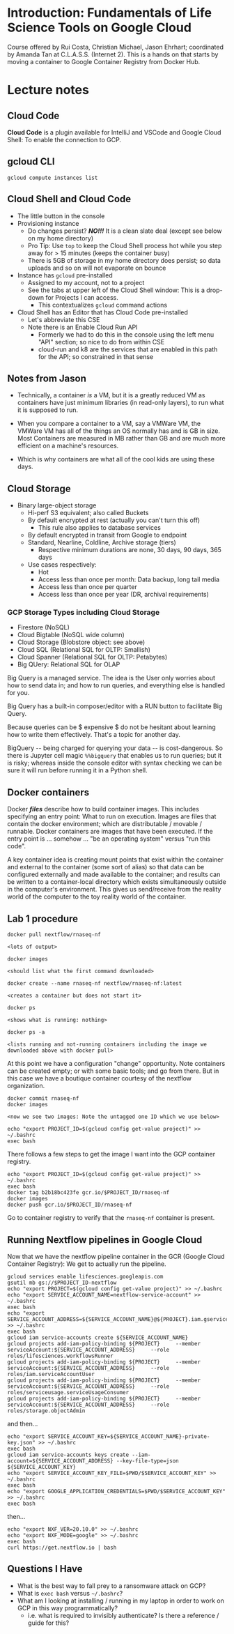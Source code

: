 # Introduction: Fundamentals of Life Science Tools on Google Cloud

Course offered by Rui Costa, Christian Michael, Jason Ehrhart; coordinated by Amanda Tan at C.L.A.S.S. (Internet 2).
This is a hands on that starts by moving a container to Google Container Registry from Docker Hub.

# Lecture notes

## Cloud Code

**Cloud Code** is a plugin available for IntelliJ and VSCode and Google Cloud Shell: To enable the connection to GCP. 


## gcloud CLI

```
gcloud compute instances list
```

## Cloud Shell and Cloud Code

* The little button in the console
* Provisioning instance
    * Do changes persist? ***NO!!!*** It is a clean slate deal (except see below on my home directory)
    * Pro Tip: Use `top` to keep the Cloud Shell process hot while you step away for > 15 minutes (keeps the container busy)
    * There is 5GB of storage in my home directory does persist; so data uploads and so on will not evaporate on bounce
* Instance has `gcloud` pre-installed
    * Assigned to my account, not to a project
    * See the tabs at upper left of the Cloud Shell window: This is a drop-down for Projects I can access.
        * This contextualizes `gcloud` command actions
* Cloud Shell has an Editor that has Cloud Code pre-installed
    * Let's abbreviate this CSE
    * Note there is an Enable Cloud Run API
        * Formerly we had to do this in the console using the left menu "API" section; so nice to do from within CSE
        * cloud-run and k8 are the services that are enabled in this path for the API; so constrained in that sense

## Notes from Jason


* Technically, a container *is* a VM, but it is a greatly reduced VM as containers have just minimum libraries 
(in read-only layers), to run what it is supposed to run.


* When you compare a container to a VM, say a VMWare VM, the VMWare VM has all of the things an OS normally has 
and is GB in size. Most Containers are measured in MB rather than GB and are much more efficient on a machine's resources.


* Which is why containers are what all of the cool kids are using these days.


## Cloud Storage

* Binary large-object storage
    * Hi-perf S3 equivalent; also called Buckets
    * By default encrypted at rest (actually you can't turn this off)
        * This rule also applies to database services
    * By default encrypted in transit from Google to endpoint
    * Standard, Nearline, Coldline, Archive storage (tiers)
        * Respective minimum durations are none, 30 days, 90 days, 365 days
    * Use cases respectively:
        * Hot
        * Access less than once per month: Data backup, long tail media
        * Access less than once per quarter
        * Access less than once per year (DR, archival requirements)

### GCP Storage Types including Cloud Storage

* Firestore (NoSQL)
* Cloud Bigtable (NoSQL wide column)
* Cloud Storage (Blobstore object: see above)
* Cloud SQL (Relational SQL for OLTP: Smallish)
* Cloud Spanner (Relational SQL for OLTP: Petabytes)
* Big QUery: Relational SQL for OLAP

Big Query is a managed service. The idea is the User only worries about how to send data in; and how to run queries, and everything else is handled for you.

Big Query has a built-in composer/editor with a RUN button to facilitate Big Query.

Because queries can be $ expensive $ do not be hesitant about learning how to write them effectively. That's a topic for another day.

BigQuery -- being charged for querying your data -- is cost-dangerous. So there is Jupyter cell magic `%%bigquery`
that enables us to run queries; but it is risky; whereas inside the console editor with syntax checking we can 
be sure it will run before running it in a Python shell. 

## Docker containers

Docker ***files*** describe how to build container images. This includes specifying an entry point: What to run on execution.
Images are files that contain the docker environment; which are distributable / movable / runnable.
Docker containers are images that have been executed. If the entry point is ... somehow ... "be an operating system" versus "run this code".


A key container idea is creating mount points that exist within the container and external to the container (some sort of alias) so that data can be configured externally and made available to the container; and results can be written to a container-local directory which exists simultaneously outside in the computer's environment. This gives us send/receive from the reality world of the computer to the toy reality world of the container.



## Lab 1 procedure

```
docker pull nextflow/rnaseq-nf

<lots of output>

docker images

<should list what the first command downloaded>

docker create --name rnaseq-nf nextflow/rnaseq-nf:latest

<creates a container but does not start it>

docker ps

<shows what is running: nothing> 

docker ps -a

<lists running and not-running containers including the image we downloaded above with docker pull>
```

At this point we have a configuration "change" opportunity. Note containers can be created empty; or with some basic tools; and go from there.
But in this case we have a boutique container courtesy of the nextflow organization. 


```
docker commit rnaseq-nf
docker images

<now we see two images: Note the untagged one ID which we use below>

echo "export PROJECT_ID=$(gcloud config get-value project)" >> ~/.bashrc
exec bash
```

There follows a few steps to get the image I want into the GCP container registry.

```
echo "export PROJECT_ID=$(gcloud config get-value project)" >> ~/.bashrc
exec bash
docker tag b2b18bc423fe gcr.io/$PROJECT_ID/rnaseq-nf
docker images
docker push gcr.io/$PROJECT_ID/rnaseq-nf
```

Go to container registry to verify that the `rnaseq-nf` container is present.


## Running Nextflow pipelines in Google Cloud

Now that we have the nextflow pipeline container in the GCR (Google Cloud Container Registry): We get to actually run the pipeline. 

```
gcloud services enable lifesciences.googleapis.com
gsutil mb gs://$PROJECT_ID-nextflow
echo "export PROJECT=$(gcloud config get-value project)" >> ~/.bashrc
echo "export SERVICE_ACCOUNT_NAME=nextflow-service-account" >> ~/.bashrc
exec bash
echo "export SERVICE_ACCOUNT_ADDRESS=${SERVICE_ACCOUNT_NAME}@${PROJECT}.iam.gserviceaccount.com" >> ~/.bashrc
exec bash
gcloud iam service-accounts create ${SERVICE_ACCOUNT_NAME}
gcloud projects add-iam-policy-binding ${PROJECT}     --member serviceAccount:${SERVICE_ACCOUNT_ADDRESS}     --role roles/lifesciences.workflowsRunner
gcloud projects add-iam-policy-binding ${PROJECT}     --member serviceAccount:${SERVICE_ACCOUNT_ADDRESS}     --role roles/iam.serviceAccountUser
gcloud projects add-iam-policy-binding ${PROJECT}     --member serviceAccount:${SERVICE_ACCOUNT_ADDRESS}     --role roles/serviceusage.serviceUsageConsumer
gcloud projects add-iam-policy-binding ${PROJECT}     --member serviceAccount:${SERVICE_ACCOUNT_ADDRESS}     --role roles/storage.objectAdmin
```


and then...


```
echo "export SERVICE_ACCOUNT_KEY=${SERVICE_ACCOUNT_NAME}-private-key.json" >> ~/.bashrc
exec bash
gcloud iam service-accounts keys create --iam-account=${SERVICE_ACCOUNT_ADDRESS} --key-file-type=json ${SERVICE_ACCOUNT_KEY}
echo "export SERVICE_ACCOUNT_KEY_FILE=$PWD/$SERVICE_ACCOUNT_KEY" >> ~/.bashrc
exec bash
echo "export GOOGLE_APPLICATION_CREDENTIALS=$PWD/$SERVICE_ACCOUNT_KEY" >> ~/.bashrc
exec bash
```


then...

```
echo "export NXF_VER=20.10.0" >> ~/.bashrc
echo "export NXF_MODE=google" >> ~/.bashrc
exec bash
curl https://get.nextflow.io | bash
```





## Questions I Have

* What is the best way to fall prey to a ransomware attack on GCP?
* What is `exec bash` versus `~/.bashrc`?
* What am I looking at installing / running in my laptop in order to work on GCP in this way programmatically?
    * i.e. what is required to invisibly authenticate? Is there a reference / guide for this?






